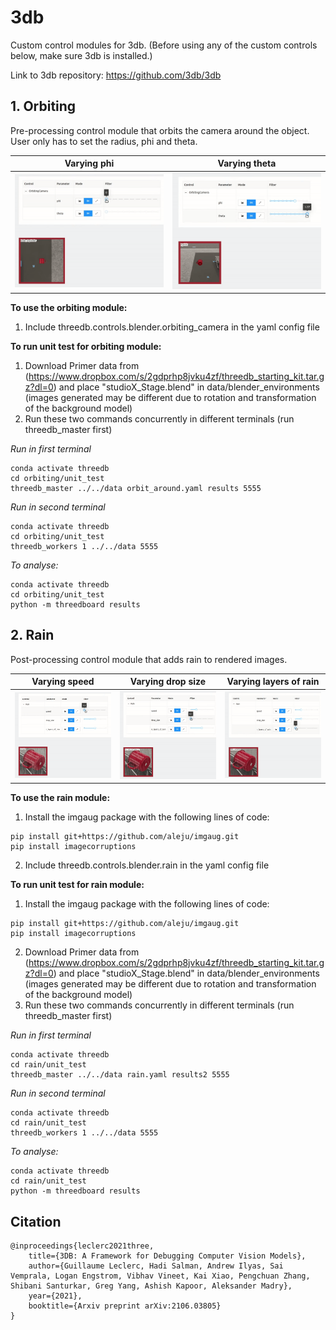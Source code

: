 # 3db
Custom control modules for 3db. (Before using any of the custom controls below, make sure 3db is installed.)

Link to 3db repository: https://github.com/3db/3db

## 1. Orbiting 
Pre-processing control module that orbits the camera around the object. User only has to set the radius, phi and theta. 

Varying phi             |  Varying theta
:-------------------------:|:-------------------------:
![alt text](https://github.com/lr98769/3db/blob/dev/orbiting/unit_test/dashboard_phi.gif)  |  ![alt text](https://github.com/lr98769/3db/blob/dev/orbiting/unit_test/dashboard_theta.gif)

**To use the orbiting module:**
1. Include threedb.controls.blender.orbiting_camera in the yaml config file

**To run unit test for orbiting module:**
1. Download Primer data from (https://www.dropbox.com/s/2gdprhp8jvku4zf/threedb_starting_kit.tar.gz?dl=0) and place "studioX_Stage.blend" in data/blender_environments (images generated may be different due to rotation and transformation of the background model)
2. Run these two commands concurrently in different terminals (run threedb_master first)

*Run in first terminal*
```
conda activate threedb
cd orbiting/unit_test
threedb_master ../../data orbit_around.yaml results 5555
```
*Run in second terminal*
```
conda activate threedb
cd orbiting/unit_test
threedb_workers 1 ../../data 5555
```
*To analyse:*
```
conda activate threedb
cd orbiting/unit_test
python -m threedboard results
```

## 2. Rain
Post-processing control module that adds rain to rendered images. 

Varying speed             |  Varying drop size   |  Varying layers of rain
:-------------------------:|:-------------------------:|:-------------------------:
![alt text](https://github.com/lr98769/3db/blob/dev/rain/unit_test/dashboard_speed.gif)  |  ![alt text](https://github.com/lr98769/3db/blob/dev/rain/unit_test/dashboard_drop_size.gif)   |   ![alt text](https://github.com/lr98769/3db/blob/dev/rain/unit_test/dashboard_layers.gif)

**To use the rain module:**
1. Install the imgaug package with the following lines of code:
```
pip install git+https://github.com/aleju/imgaug.git
pip install imagecorruptions
```
2. Include threedb.controls.blender.rain in the yaml config file

**To run unit test for rain module:**
1. Install the imgaug package with the following lines of code:
```
pip install git+https://github.com/aleju/imgaug.git
pip install imagecorruptions
```
2. Download Primer data from (https://www.dropbox.com/s/2gdprhp8jvku4zf/threedb_starting_kit.tar.gz?dl=0) and place "studioX_Stage.blend" in data/blender_environments (images generated may be different due to rotation and transformation of the background model)
3. Run these two commands concurrently in different terminals (run threedb_master first)

*Run in first terminal*
```
conda activate threedb
cd rain/unit_test
threedb_master ../../data rain.yaml results2 5555
```
*Run in second terminal*
```
conda activate threedb
cd rain/unit_test
threedb_workers 1 ../../data 5555
```
*To analyse:*
```
conda activate threedb
cd rain/unit_test
python -m threedboard results
```

## Citation
```
@inproceedings{leclerc2021three,
    title={3DB: A Framework for Debugging Computer Vision Models},
    author={Guillaume Leclerc, Hadi Salman, Andrew Ilyas, Sai Vemprala, Logan Engstrom, Vibhav Vineet, Kai Xiao, Pengchuan Zhang, Shibani Santurkar, Greg Yang, Ashish Kapoor, Aleksander Madry},
    year={2021},
    booktitle={Arxiv preprint arXiv:2106.03805}
}
```
